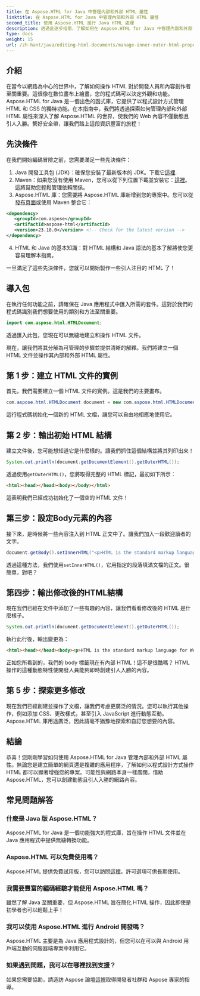 ```yaml
---
title: 在 Aspose.HTML for Java 中管理內部和外部 HTML 屬性
linktitle: 在 Aspose.HTML for Java 中管理內部和外部 HTML 屬性
second_title: 使用 Aspose.HTML 進行 Java HTML 處理
description: 透過此逐步指南，了解如何在 Aspose.HTML for Java 中管理內部和外部 HTML 屬性，非常適合 Web 開發人員和內容創作者。
type: docs
weight: 15
url: /zh-hant/java/editing-html-documents/manage-inner-outer-html-properties/
---
```

## 介紹
在當今以網路為中心的世界中，了解如何操作 HTML 對於開發人員和內容創作者至關重要。這很像在數位畫布上繪畫，您的程式碼可以決定外觀和功能。 Aspose.HTML for Java 是一個出色的函式庫，它提供了以程式設計方式管理 HTML 和 CSS 的獨特功能。在本指南中，我們將透過探索如何管理內部和外部 HTML 屬性來深入了解 Aspose.HTML 的世界，使我們的 Web 內容不僅動態且引人入勝。繫好安全帶，讓我們踏上這段資訊豐富的旅程！

## 先決條件

在我們開始編碼冒險之前，您需要滿足一些先決條件：

1.  Java 開發工具包 (JDK)：確保您安裝了最新版本的 JDK。下載它[這裡](https://www.oracle.com/java/technologies/javase-jdk11-downloads.html).
2. Maven：如果您沒有使用 Maven，您可以從下列位置下載並安裝它：[這裡](https://maven.apache.org/download.cgi)。這將幫助您輕鬆管理依賴關係。
3.  Aspose.HTML 庫：您需要將 Aspose.HTML 庫新增到您的專案中。您可以從[發布頁面](https://releases.aspose.com/html/java/)或使用 Maven 整合它：
```xml
<dependency>
   <groupId>com.aspose</groupId>
   <artifactId>aspose-html</artifactId>
   <version>23.10.0</version> <!-- Check for the latest version -->
</dependency>
```
4. HTML 和 Java 的基本知識：對 HTML 結構和 Java 語法的基本了解將使您更容易理解本指南。

一旦滿足了這些先決條件，您就可以開始製作一些引人注目的 HTML 了！

## 導入包

在執行任何功能之前，請確保在 Java 應用程式中匯入所需的套件。這對於我們的程式碼識別我們想要使用的類別和方法至關重要。

```java
import com.aspose.html.HTMLDocument;
```

透過匯入此包，您現在可以無縫地建立和操作 HTML 文件。 

現在，讓我們將其分解為可管理的步驟並提供清晰的解釋。我們將建立一個 HTML 文件並操作其內部和外部 HTML 屬性。

## 第 1 步：建立 HTML 文件的實例

首先，我們需要建立一個 HTML 文件的實例。這是我們的主要畫布。

```java
com.aspose.html.HTMLDocument document = new com.aspose.html.HTMLDocument();
```

這行程式碼初始化一個新的 HTML 文檔，讓您可以自由地相應地使用它。

## 第 2 步：輸出初始 HTML 結構

建立文件後，您可能想知道它是什麼樣的。讓我們抓住這個結構並將其列印出來！

```java
System.out.println(document.getDocumentElement().getOuterHTML());
```

透過使用`getOuterHTML()`，您將取得完整的 HTML 標記，最初如下所示： 
```html
<html><head></head><body></body></html>
```
這表明我們已經成功初始化了一個空的 HTML 文件！

## 第三步：設定Body元素的內容

接下來，是時候將一些內容注入到 HTML 正文中了。讓我們加入一段歡迎讀者的文字。

```java
document.getBody().setInnerHTML("<p>HTML is the standard markup language for Web pages.</p>");
```

透過這種方法，我們使用`setInnerHTML()`，它用指定的段落填滿文檔的正文。很簡單，對吧？

## 第四步：輸出修改後的HTML結構

現在我們已經在文件中添加了一些有趣的內容，讓我們看看修改後的 HTML 是什麼樣子。

```java
System.out.println(document.getDocumentElement().getOuterHTML());
```

執行此行後，輸出變更為：
```html
<html><head></head><body><p>HTML is the standard markup language for Web pages.</p></body></html>
```
正如您所看到的，我們的 body 標籤現在有內部 HTML！這不是很酷嗎？ HTML 操作的這種動態特性使開發人員能夠即時創建引人入勝的內容。

## 第 5 步：探索更多修改

現在我們已經創建並操作了文檔，讓我們考慮更廣泛的情況。您可以執行其他操作，例如添加 CSS、更改樣式，甚至引入 JavaScript 進行動態互動。 Aspose.HTML 庫用途廣泛，因此請毫不猶豫地探索和自訂您想要的內容。

## 結論

恭喜！您剛剛學習如何使用 Aspose.HTML for Java 管理內部和外部 HTML 屬性。無論您是建立簡單的網頁還是複雜的應用程序，了解如何以程式設計方式操作 HTML 都可以顯著增強您的專案。可能性與網路本身一樣廣闊，借助 Aspose.HTML，您可以創建動態且引人入勝的網路內容。

## 常見問題解答

### 什麼是 Java 版 Aspose.HTML？  
Aspose.HTML for Java 是一個功能強大的程式庫，旨在操作 HTML 文件並在 Java 應用程式中提供無縫轉換功能。

### Aspose.HTML 可以免費使用嗎？  
 Aspose.HTML 提供免費試用版，您可以訪問[這裡](https://releases.aspose.com/)。許可選項可供長期使用。

### 我需要豐富的編碼經驗才能使用 Aspose.HTML 嗎？  
雖然了解 Java 至關重要，但 Aspose.HTML 旨在簡化 HTML 操作，因此即使是初學者也可以輕鬆上手！

### 我可以使用 Aspose.HTML 進行 Android 開發嗎？  
Aspose.HTML 主要是為 Java 應用程式設計的，但您可以在可以與 Android 用戶端互動的伺服器端專案中利用它。

### 如果遇到問題，我可以在哪裡找到支援？  
如果您需要協助，請造訪 Aspose 論壇[這裡](https://forum.aspose.com/c/html/29)取得開發者社群和 Aspose 專家的指導。
